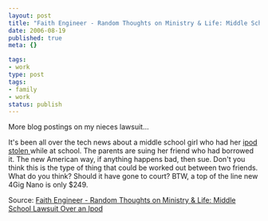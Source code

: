 ```yaml
---
layout: post
title: "Faith Engineer - Random Thoughts on Ministry & Life: Middle School Lawsuit Over an Ipod"
date: 2006-08-19
published: true
meta: {}

tags:
- work
type: post
tags:
- family
- work
status: publish
---
```



More blog postings on my nieces lawsuit...

<!-- blockquote  -->

It's been all over the tech news about a middle school girl who had her [ipod stolen ](http://www.suburbanchicagonews.com/sunpub/naper/news/6_1_NA16_IPOD_S10816.htm)while at school. The parents are suing her friend who had borrowed it. The new American way, if anything happens bad, then sue. Don't you think this is the type of thing that could be worked out between two friends. What do you think? Should it have gone to court? BTW, a top of the line new 4Gig Nano is only $249.

<!-- endblockquote  -->

Source: [Faith Engineer - Random Thoughts on Ministry & Life: Middle School Lawsuit Over an Ipod](http://faithengineer.blogspot.com/2006/08/middle-school-lawsuit-over-ipod.html)

